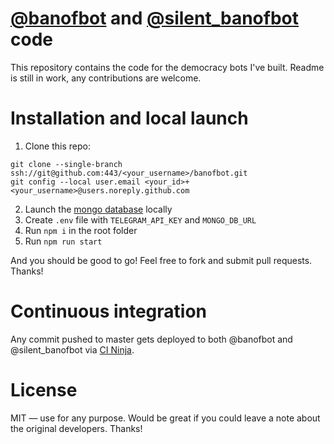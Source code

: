 # [@banofbot](https://telegram.me/banofbot) and [@silent_banofbot](https://telegram.me/banofbot) code
This repository contains the code for the democracy bots I've built. Readme is still in work, any contributions are welcome.

# Installation and local launch
1. Clone this repo:
```
git clone --single-branch ssh://git@github.com:443/<your_username>/banofbot.git
git config --local user.email <your_id>+<your_username>@users.noreply.github.com
```
2. Launch the [mongo database](https://www.mongodb.com/) locally
3. Create `.env` file with `TELEGRAM_API_KEY` and `MONGO_DB_URL`
4. Run `npm i` in the root folder
5. Run `npm run start`

And you should be good to go! Feel free to fork and submit pull requests. Thanks!

# Continuous integration
Any commit pushed to master gets deployed to both @banofbot and @silent_banofbot via [CI Ninja](https://github.com/backmeupplz/ci-ninja).

# License
MIT — use for any purpose. Would be great if you could leave a note about the original developers. Thanks!
